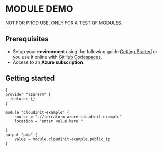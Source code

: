 # MODULE DEMO

NOT FOR PROD USE, ONLY FOR A TEST OF MODULES.

## Prerequisites

- Setup your **environment** using the following guide [Getting Started](https://github.com/Azure/caf-terraform-landingzones/blob/master/documentation/getting_started/getting_started.md) or you use it online with [GitHub Codespaces](https://github.com/features/codespaces).
- Access to an **Azure subscription**.

## Getting started

```terraform{
}
provider "azurerm" {
  features {}
}

module "cloudinit-example" {
    source = ".//terraform-azure-cloudinit-example"
    location = "enter value here "
  
}
output "pip" {
    value = module.cloudinit-example.public_ip
}

```
